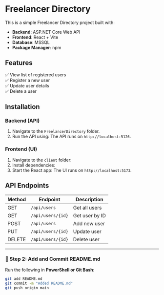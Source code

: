 # Freelancer Directory

This is a simple Freelancer Directory project built with:
- **Backend**: ASP.NET Core Web API
- **Frontend**: React + Vite
- **Database**: MSSQL
- **Package Manager**: npm

## Features
✅ View list of registered users  
✅ Register a new user  
✅ Update user details  
✅ Delete a user  

## Installation

### Backend (API)
1. Navigate to the `FreelancerDirectory` folder.
2. Run the API using:
The API runs on `http://localhost:5126`.

### Frontend (UI)
1. Navigate to the `client` folder:
2. Install dependencies:
3. Start the React app:
The UI runs on `http://localhost:5173`.

## API Endpoints
| Method | Endpoint | Description |
|--------|---------|------------|
| GET | `/api/users` | Get all users |
| GET | `/api/users/{id}` | Get user by ID |
| POST | `/api/users` | Add new user |
| PUT | `/api/users/{id}` | Update user |
| DELETE | `/api/users/{id}` | Delete user |

---

### **📌 Step 2: Add and Commit README.md**
Run the following in **PowerShell or Git Bash**:  

```sh
git add README.md
git commit -m "Added README.md"
git push origin main
